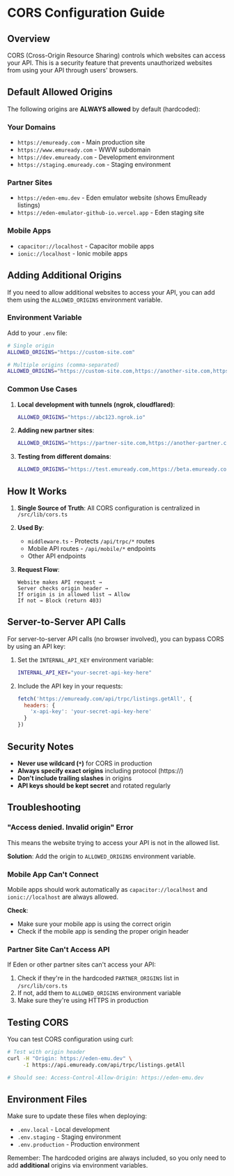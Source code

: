 # CORS Configuration Guide

## Overview

CORS (Cross-Origin Resource Sharing) controls which websites can access your API. This is a security feature that prevents unauthorized websites from using your API through users' browsers.

## Default Allowed Origins

The following origins are **ALWAYS allowed** by default (hardcoded):

### Your Domains
- `https://emuready.com` - Main production site
- `https://www.emuready.com` - WWW subdomain
- `https://dev.emuready.com` - Development environment
- `https://staging.emuready.com` - Staging environment

### Partner Sites
- `https://eden-emu.dev` - Eden emulator website (shows EmuReady listings)
- `https://eden-emulator-github-io.vercel.app` - Eden staging site

### Mobile Apps
- `capacitor://localhost` - Capacitor mobile apps
- `ionic://localhost` - Ionic mobile apps

## Adding Additional Origins

If you need to allow additional websites to access your API, you can add them using the `ALLOWED_ORIGINS` environment variable.

### Environment Variable

Add to your `.env` file:
```bash
# Single origin
ALLOWED_ORIGINS="https://custom-site.com"

# Multiple origins (comma-separated)
ALLOWED_ORIGINS="https://custom-site.com,https://another-site.com,https://third-site.com"
```

### Common Use Cases

1. **Local development with tunnels (ngrok, cloudflared)**:
   ```bash
   ALLOWED_ORIGINS="https://abc123.ngrok.io"
   ```

2. **Adding new partner sites**:
   ```bash
   ALLOWED_ORIGINS="https://partner-site.com,https://another-partner.com"
   ```

3. **Testing from different domains**:
   ```bash
   ALLOWED_ORIGINS="https://test.emuready.com,https://beta.emuready.com"
   ```

## How It Works

1. **Single Source of Truth**: All CORS configuration is centralized in `/src/lib/cors.ts`
2. **Used By**:
   - `middleware.ts` - Protects `/api/trpc/*` routes
   - Mobile API routes - `/api/mobile/*` endpoints
   - Other API endpoints

3. **Request Flow**:
   ```
   Website makes API request → 
   Server checks origin header → 
   If origin is in allowed list → Allow
   If not → Block (return 403)
   ```

## Server-to-Server API Calls

For server-to-server API calls (no browser involved), you can bypass CORS by using an API key:

1. Set the `INTERNAL_API_KEY` environment variable:
   ```bash
   INTERNAL_API_KEY="your-secret-api-key-here"
   ```

2. Include the API key in your requests:
   ```javascript
   fetch('https://emuready.com/api/trpc/listings.getAll', {
     headers: {
       'x-api-key': 'your-secret-api-key-here'
     }
   })
   ```

## Security Notes

- **Never use wildcard (`*`)** for CORS in production
- **Always specify exact origins** including protocol (https://)
- **Don't include trailing slashes** in origins
- **API keys should be kept secret** and rotated regularly

## Troubleshooting

### "Access denied. Invalid origin" Error

This means the website trying to access your API is not in the allowed list.

**Solution**: Add the origin to `ALLOWED_ORIGINS` environment variable.

### Mobile App Can't Connect

Mobile apps should work automatically as `capacitor://localhost` and `ionic://localhost` are always allowed.

**Check**:
- Make sure your mobile app is using the correct origin
- Check if the mobile app is sending the proper origin header

### Partner Site Can't Access API

If Eden or other partner sites can't access your API:

1. Check if they're in the hardcoded `PARTNER_ORIGINS` list in `/src/lib/cors.ts`
2. If not, add them to `ALLOWED_ORIGINS` environment variable
3. Make sure they're using HTTPS in production

## Testing CORS

You can test CORS configuration using curl:

```bash
# Test with origin header
curl -H "Origin: https://eden-emu.dev" \
     -I https://api.emuready.com/api/trpc/listings.getAll

# Should see: Access-Control-Allow-Origin: https://eden-emu.dev
```

## Environment Files

Make sure to update these files when deploying:
- `.env.local` - Local development
- `.env.staging` - Staging environment  
- `.env.production` - Production environment

Remember: The hardcoded origins are always included, so you only need to add **additional** origins via environment variables.
